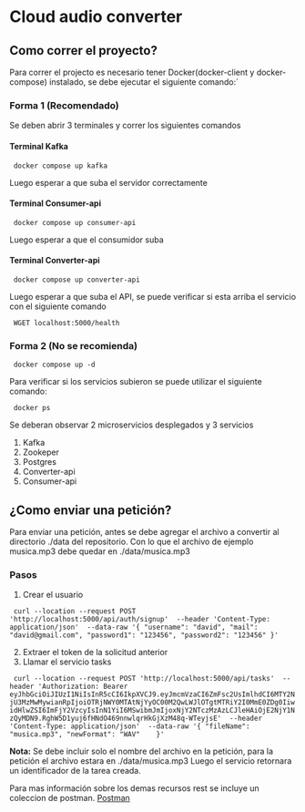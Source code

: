 # Cloud audio converter

## Como correr el proyecto?
Para correr el projecto es necesario tener Docker(docker-client y docker-compose) instalado, se debe ejecutar el siguiente comando:´

### Forma 1 (Recomendado)
Se deben abrir 3 terminales y correr los siguientes comandos

#### Terminal Kafka
`` 
 docker compose up kafka
`` 
 
 Luego esperar a que suba el servidor correctamente
 
 #### Terminal Consumer-api
 `` 
 docker compose up consumer-api
 `` 
 
 Luego esperar a que el consumidor suba
 
 #### Terminal Converter-api
 `` 
 docker compose up converter-api
 `` 
 
 Luego esperar a que suba el API, se puede verificar si esta arriba el servicio con el siguiente comando
 
 `` 
 WGET localhost:5000/health
 `` 
 
 
### Forma 2 (No se recomienda)

 `` 
 docker compose up -d
 `` 
 
 Para verificar si los servicios subieron se puede utilizar el siguiente comando:
  
 `` 
 docker ps
 `` 
 
 Se deberan observar 2 microservicios desplegados y 3 servicios
 1. Kafka
 2. Zookeper
 3. Postgres
 4. Converter-api
 5. Consumer-api
 
## ¿Como enviar una petición?

Para enviar una petición, antes se debe agregar el archivo a convertir al directorio ./data del repositorio.
Con lo que el archivo de ejemplo musica.mp3 debe quedar en ./data/musica.mp3

### Pasos
1. Crear el usuario

`` 
curl --location --request POST 'http://localhost:5000/api/auth/signup' 
--header 'Content-Type: application/json' 
--data-raw '{
    "username": "david",
    "mail": "david@gmail.com",
    "password1": "123456",
    "password2": "123456"
}'
`` 

2. Extraer el token de la solicitud anterior 
3. Llamar el servicio tasks 

`` 
curl --location --request POST 'http://localhost:5000/api/tasks' 
--header 'Authorization: Bearer eyJhbGciOiJIUzI1NiIsInR5cCI6IkpXVCJ9.eyJmcmVzaCI6ZmFsc2UsImlhdCI6MTY2NjU3MzMwMywianRpIjoiOTRjNWY0MTAtNjYyOC00M2QwLWJlOTgtMTRiY2I0MmE0ZDg0IiwidHlwZSI6ImFjY2VzcyIsInN1YiI6MSwibmJmIjoxNjY2NTczMzAzLCJleHAiOjE2NjY1NzQyMDN9.RghW5D1yuj6fHNdO469nnwlqrHkGjXzM48q-WTeyjsE' 
--header 'Content-Type: application/json' 
--data-raw '{
    "fileName": "musica.mp3",
    "newFormat": "WAV"   
}'
``

**Nota:**
Se debe incluir solo el nombre del archivo en la petición, para la petición el archivo estara en ./data/musica.mp3
Luego el servicio retornara un identificador de la tarea creada.

Para mas información sobre los demas recursos rest se incluye un coleccion de postman. [Postman](https://github.com/mrdavidhidalgo/uninades-app-cloud-audio-converter/blob/master/Converter_API.postman_collection.json)
